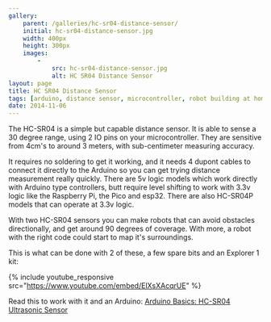 ```yaml
---
gallery:
    parent: /galleries/hc-sr04-distance-sensor/
    initial: hc-sr04-distance-sensor.jpg
    width: 400px
    height: 300px
    images:
        -
            src: hc-sr04-distance-sensor.jpg
            alt: HC SR04 Distance Sensor
layout: page
title: HC SR04 Distance Sensor
tags: [arduino, distance sensor, microcontroller, robot building at home, robotics at home, sonar ranger module, raspberry pi, raspberry pi pico]
date: 2014-11-06
---
```

The HC-SR04 is a simple but capable distance sensor. It is able to sense a 30 degree range, using 2 IO pins on your microcontroller. They are sensitive from 4cm's to around 3 meters, with sub-centimeter measuring accuracy.

It requires no soldering to get it working, and it needs 4 dupont cables to connect it directly to the Arduino so you can get trying distance measurement really quickly. There are 5v logic models which work directly with Arduino type controllers, butt require level shifting to work with 3.3v logic like the Raspberry Pi, the Pico and esp32. There are also HC-SR04P models that can operate at 3.3v logic.

With two HC-SR04 sensors you can make robots that can avoid obstacles directionally, and get around 90 degrees of coverage. With more, a robot with the right code could start to map it's surroundings.

This is what can be done with 2 of these, a few spare bits and an Explorer 1 kit:

{% include youtube_responsive src="https://www.youtube.com/embed/ElXsXAcqrUE" %}

Read this to work with it and an Arduino: [Arduino Basics: HC-SR04 Ultrasonic Sensor](http://arduinobasics.blogspot.co.uk/2012/11/arduinobasics-hc-sr04-ultrasonic-sensor.html)
